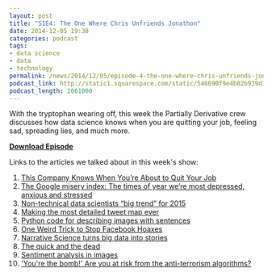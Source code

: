 ```yaml
---
layout: post
title: "S1E4: The One Where Chris Unfriends Jonathon"
date: 2014-12-05 19:38
categories: podcast
tags:
- data science
- data
- technology
permalink: /news/2014/12/05/episode-4-the-one-where-chris-unfriends-jonathon
podcast_link: http://static1.squarespace.com/static/546690f9e4b02b939d34b2b1/546691b4e4b01fdff0c848ac/54820922e4b0f94e712e4447/1417808162551/Partially_Derivative_Episode_4_2.mp3
podcast_length: 2061000
---
```


With the tryptophan wearing off, this week the Partially Derivative crew
discusses how data science knows when you are quitting your job, feeling
sad, spreading lies, and much more.

[**Download Episode**](http://static1.squarespace.com/static/546690f9e4b02b939d34b2b1/546691b4e4b01fdff0c848ac/54820922e4b0f94e712e4447/1417808162551/Partially_Derivative_Episode_4_2.mp3)

Links to the articles we talked about in this week's show:

1.  [This Company Knows When You’re About to Quit Your
Job](http://www.slate.com/blogs/business_insider/2014/11/26/workday_hr_technology_company_uses_statistics_to_predict_when_employees.html)
2.  [The Google misery index: The times of year we’re most depressed,
anxious and
stressed](http://www.washingtonpost.com/blogs/wonkblog/wp/2014/12/03/the-google-misery-index-the-times-of-year-were-most-depressed-anxious-and-stressed/)
3.  [Non-technical data scientists “big trend” for
2015](http://www.kdnuggets.com/2014/11/big-data-top-trends-2015.html)
4.  [Making the most detailed tweet map
ever](https://www.mapbox.com/blog/twitter-map-every-tweet/)
5.  [Python code for describing images with
sentences](https://github.com/karpathy/neuraltalk)
6.  [One Weird Trick to Stop Facebook
Hoaxes](http://www.slate.com/articles/technology/technology/2014/12/facebook_copyright_notice_hoax_how_algorithms_could_stop_misinformation.html)
7.  [Narrative Science turns big data into
stories](http://venturebeat.com/2014/11/28/narrative-science-funding/)
8.  [The quick and the
dead](http://www.economist.com/blogs/graphicdetail/2014/12/new-data-visualisations)
9.  [Sentiment analysis in
images](http://www.technologyreview.com/view/533061/neural-network-rates-images-for-happiness-levels/)
10. ['You're the bomb!' Are you at risk from the anti-terrorism
algorithms?](http://www.theguardian.com/uk-news/2014/dec/02/youre-the-bomb-are-you-at-risk-from-anti-terrorism-algorithms-automated-tracking-innocent-people?CMP=share_btn_tw)
